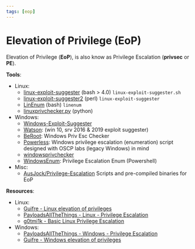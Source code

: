 ```yaml
---
tags: [eop]
---
```

# Elevation of Privilege (EoP)

Elevation of Privilege (**EoP**), is also know as Privilege Escalation (**privsec** or **PE**).

**Tools**:

- Linux:
    - [linux-exploit-suggester](https://github.com/mzet-/linux-exploit-suggester) (bash > 4.0) `linux-exploit-suggester.sh`
    - [linux-exploit-suggester2](https://github.com/jondonas/linux-exploit-suggester-2) (perl) `linux-exploit-suggester`
    - [LinEnum](https://github.com/rebootuser/LinEnum) (bash) `linenum`
    - [linuxprivchecker.py](https://github.com/sleventyeleven/linuxprivchecker) (python)
- Windows:
    - [Windows-Exploit-Suggester](https://github.com/GDSSecurity/Windows-Exploit-Suggester)
    - [Watson](https://github.com/rasta-mouse/Watson): (win 10, srv 2016 & 2019 exploit suggester)
    - [BeRoot](https://github.com/AlessandroZ/BeRoot): Windows Priv Esc Checker
    - [Powerless](https://github.com/M4ximuss/Powerless): Windows privilege escalation (enumeration) script designed with OSCP labs (legacy Windows) in mind
    - [windowsprivchecker](https://github.com/Tib3rius/windowsprivchecker)
    - [WindowsEnum](https://github.com/absolomb/WindowsEnum): Privilege Escalation Enum (Powershell)
- Misc:
    - [AusJock/Privilege-Escalation](https://github.com/AusJock/Privilege-Escalation/) Scripts and pre-compiled binaries for EoP

**Resources**:

- Linux:
    - [Guifre - Linux elevation of privileges](https://guif.re/linuxeop)
    - [PayloadsAllTheThings - Linux - Privilege Escalation](https://github.com/swisskyrepo/PayloadsAllTheThings/blob/master/Methodology%20and%20Resources/Linux%20-%20Privilege%20Escalation.md)
    - [g0tmi1k - Basic Linux Privilege Escalation](https://blog.g0tmi1k.com/2011/08/basic-linux-privilege-escalation/)
- Windows:
    - [PayloadsAllTheThings - Windows - Privilege Escalation](https://github.com/swisskyrepo/PayloadsAllTheThings/blob/master/Methodology%20and%20Resources/Windows%20-%20Privilege%20Escalation.md)
    - [Guifre - Windows elevation of privileges](https://guif.re/windowseop)
